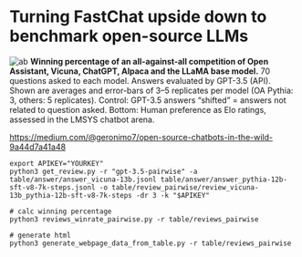 # Turning FastChat upside down to benchmark open-source LLMs

![ab](https://miro.medium.com/v2/resize:fit:2000/format:webp/1*UQYX1x_SpEaWK8702ZlYgA.png)
**Winning percentage of an all-against-all competition of Open Assistant, Vicuna, ChatGPT, Alpaca and the LLaMA base model.** 70 questions asked to each model. Answers evaluated by GPT-3.5 (API). Shown are averages and error-bars of 3–5 replicates per model (OA Pythia: 3, others: 5 replicates). Control: GPT-3.5 answers “shifted” = answers not related to question asked. Bottom: Human preference as Elo ratings, assessed in the LMSYS chatbot arena.

https://medium.com/@geronimo7/open-source-chatbots-in-the-wild-9a44d7a41a48

```# get reviews from OpenAI API for Vicuna vs OA Pythia-12B, 3 replicates
export APIKEY="YOURKEY"
python3 get_review.py -r "gpt-3.5-pairwise" -a table/answer/answer_vicuna-13b.jsonl table/answer/answer_pythia-12b-sft-v8-7k-steps.jsonl -o table/review_pairwise/review_vicuna-13b_pythia-12b-sft-v8-7k-steps -dr 3 -k "$APIKEY"

# calc winning percentage
python3 reviews_winrate_pairwise.py -r table/reviews_pairwise

# generate html
python3 generate_webpage_data_from_table.py -r table/reviews_pairwise
```
